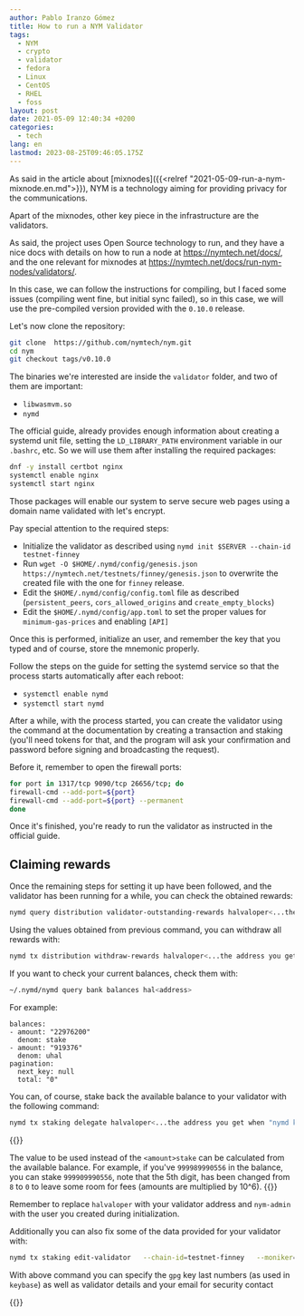 ```yaml
---
author: Pablo Iranzo Gómez
title: How to run a NYM Validator
tags:
  - NYM
  - crypto
  - validator
  - fedora
  - Linux
  - CentOS
  - RHEL
  - foss
layout: post
date: 2021-05-09 12:40:34 +0200
categories:
  - tech
lang: en
lastmod: 2023-08-25T09:46:05.175Z
---
```


As said in the article about [mixnodes]({{<relref "2021-05-09-run-a-nym-mixnode.en.md">}}), NYM is a technology aiming for providing privacy for the communications.

Apart of the mixnodes, other key piece in the infrastructure are the validators.

As said, the project uses Open Source technology to run, and they have a nice docs with details on how to run a node at <https://nymtech.net/docs/>, and the one relevant for mixnodes at <https://nymtech.net/docs/run-nym-nodes/validators/>.

In this case, we can follow the instructions for compiling, but I faced some issues (compiling went fine, but initial sync failed), so in this case, we will use the pre-compiled version provided with the `0.10.0` release.

Let's now clone the repository:

```sh
git clone  https://github.com/nymtech/nym.git
cd nym
git checkout tags/v0.10.0
```

The binaries we're interested are inside the `validator` folder, and two of them are important:

- `libwasmvm.so`
- `nymd`

The official guide, already provides enough information about creating a systemd unit file, setting the `LD_LIBRARY_PATH` environment variable in our `.bashrc`, etc. So we will use them after installing the required packages:

```sh
dnf -y install certbot nginx
systemctl enable nginx
systemctl start nginx
```

Those packages will enable our system to serve secure web pages using a domain name validated with let's encrypt.

Pay special attention to the required steps:

- Initialize the validator as described using `nymd init $SERVER --chain-id testnet-finney`
- Run `wget -O $HOME/.nymd/config/genesis.json https://nymtech.net/testnets/finney/genesis.json` to overwrite the created file with the one for `finney` release.
- Edit the `$HOME/.nymd/config/config.toml` file as described (`persistent_peers`, `cors_allowed_origins` and `create_empty_blocks`)
- Edit the `$HOME/.nymd/config/app.toml` to set the proper values for `minimum-gas-prices` and enabling `[API]`

Once this is performed, initialize an user, and remember the key that you typed and of course, store the mnemonic properly.

Follow the steps on the guide for setting the systemd service so that the process starts automatically after each reboot:

- `systemctl enable nymd`
- `systemctl start nymd`

After a while, with the process started, you can create the validator using the command at the documentation by creating a transaction and staking (you'll need tokens for that, and the program will ask your confirmation and password before signing and broadcasting the request).

Before it, remember to open the firewall ports:

```sh
for port in 1317/tcp 9090/tcp 26656/tcp; do
firewall-cmd --add-port=${port}
firewall-cmd --add-port=${port} --permanent
done
```

Once it's finished, you're ready to run the validator as instructed in the official guide.

## Claiming rewards

Once the remaining steps for setting it up have been followed, and the validator has been running for a while, you can check the obtained rewards:

```sh
nymd query distribution validator-outstanding-rewards halvaloper<...the address you get when "nymd keys show default --bech=val"...>

```

Using the values obtained from previous command, you can withdraw all rewards with:

```sh
nymd tx distribution withdraw-rewards halvaloper<...the address you get when "nymd keys show default --bech=val"...> --from nym-admin   --keyring-backend=os   --chain-id="testnet-finney"   --gas="auto"   --gas-adjustment=1.15   --commission --fees 5000uhal
```

If you want to check your current balances, check them with:

```sh
~/.nymd/nymd query bank balances hal<address>
```

For example:

```
balances:
- amount: "22976200"
  denom: stake
- amount: "919376"
  denom: uhal
pagination:
  next_key: null
  total: "0"
```

You can, of course, stake back the available balance to your validator with the following command:

```sh
nymd tx staking delegate halvaloper<...the address you get when "nymd keys show nym-admin --bech=val"...> <amount>stake      --from nym-admin   --keyring-backend=os   --chain-id "testnet-finney"   --gas="auto"   --gas-adjustment=1.15   --fees 5000uhal
```

{{<note>}}

The value to be used instead of the `<amount>stake` can be calculated from the available balance. For example, if you've `999989990556` in the balance, you can stake `999909990556`, note that the 5th digit, has been changed from `8` to `0` to leave some room for fees (amounts are multiplied by 10^6).
{{</note>}}

Remember to replace `halvaloper` with your validator address and `nym-admin` with the user you created during initialization.

Additionally you can also fix some of the data provided for your validator with:

```sh
nymd tx staking edit-validator   --chain-id=testnet-finney   --moniker=<mymoniker>   --details="Nym validator"   --security-contact="YOUREMAIL"   --identity="XXXXXXX"   --gas="auto"   --gas-adjustment=1.15   --from=nym-admin --fees 2000uhal
```

With above command you can specify the `gpg` key last numbers (as used in `keybase`) as well as validator details and your email for security contact

{{<enjoy>}}
